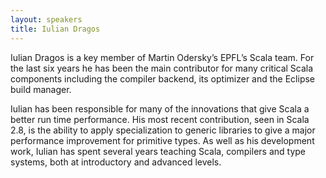 ```yaml
---
layout: speakers
title: Iulian Dragos 
---
```

Iulian Dragos is a key member of Martin Odersky’s EPFL’s Scala team. For the last six years he has been the main contributor for many critical Scala components including the compiler backend, its optimizer and the Eclipse build manager.

Iulian has been responsible for many of the innovations that give Scala a better run time performance. His most recent contribution, seen in Scala 2.8, is the ability to apply specialization to generic libraries to give a major performance improvement for primitive types. As well as his development work, Iulian has spent several years teaching Scala, compilers and type systems, both at introductory and advanced levels.
